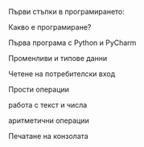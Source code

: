 Първи стъпки в програмирането:

Какво е програмиране?

Първа програма с Python и PyCharm

Променливи и типове данни

Четене на потребителски вход

Прости операции

работа с текст и числа

аритметични операции

Печатане на конзолата
